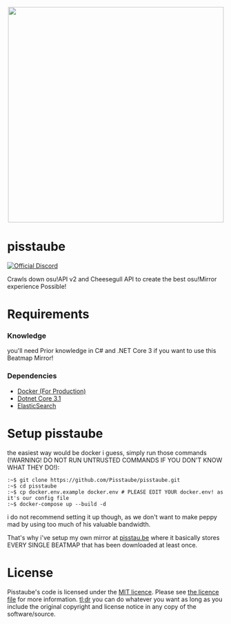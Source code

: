 <p align="center">
  <img width="500px" src="./assets/logo.svg">
</p>

# pisstaube

[![Official Discord](https://discordapp.com/api/guilds/676100828192309258/widget.png?style=shield)](https://pisstau.be/discord)

Crawls down osu!API v2 and Cheesegull API to create the best osu!Mirror experience Possible!

# Requirements

### Knowledge
you'll need Prior knowledge in C# and .NET Core 3 if you want to use this Beatmap Mirror!

### Dependencies
* [Docker (For Production)](https://www.docker.com/)
* [Dotnet Core 3.1](https://dotnet.microsoft.com)
* [ElasticSearch](https://www.elastic.co/de/)

# Setup pisstaube

the easiest way would be docker i guess, simply run those commands (!WARNING! DO NOT RUN UNTRUSTED COMMANDS IF YOU DON'T KNOW WHAT THEY DO!):
```console
:~$ git clone https://github.com/Pisstaube/pisstaube.git
:~$ cd pisstaube
:~$ cp docker.env.example docker.env # PLEASE EDIT YOUR docker.env! as it's our config file
:~$ docker-compose up --build -d
```

i do not recommend setting it up though,
as we don't want to make peppy mad by using too much of his valuable bandwidth.

That's why i've setup my own mirror at [pisstau.be](https://pisstau.be) where it basically stores EVERY SINGLE BEATMAP that has been downloaded at least once.

# License

Pisstaube's code is licensed under the [MIT licence](https://opensource.org/licenses/MIT).
Please see [the licence file](./LICENSE) for more information.
[tl;dr](https://tldrlegal.com/license/mit-license) you can do whatever you want as long as you include the original copyright and license notice in any copy of the software/source.
